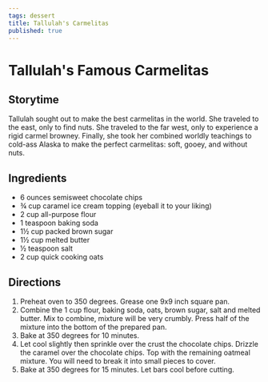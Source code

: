 ```yaml
---
tags: dessert
title: Tallulah's Carmelitas
published: true
---
```


# Tallulah's Famous Carmelitas

## Storytime
Tallulah sought out to make the best carmelitas in the world. She traveled to the east, only to find nuts. She traveled to the far west, only to experience a rigid carmel browney. Finally, she took her combined worldly teachings to cold-ass Alaska to make the perfect carmelitas: soft, gooey, and without nuts.

## Ingredients
- 6 ounces semisweet chocolate chips
- ¾ cup caramel ice cream topping (eyeball it to your liking)
- 2 cup all-purpose flour
- 1 teaspoon baking soda
- 1½ cup packed brown sugar
- 1½ cup melted butter
- ½ teaspoon salt
- 2 cup quick cooking oats

## Directions
1. Preheat oven to 350 degrees. Grease one 9x9 inch square pan.
2. Combine the 1 cup flour, baking soda, oats, brown sugar, salt and melted butter. Mix to combine, mixture will be very crumbly. Press half of the mixture into the bottom of the prepared pan.
3. Bake at 350 degrees for 10 minutes.
4. Let cool slightly then sprinkle over the crust the chocolate chips. Drizzle the caramel over the chocolate chips. Top with the remaining oatmeal mixture. You will need to break it into small pieces to cover.
5. Bake at 350 degrees for 15 minutes. Let bars cool before cutting.

